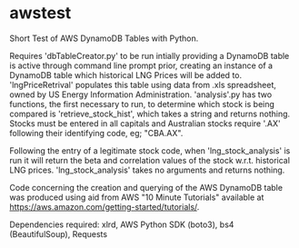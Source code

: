 # awstest
Short Test of AWS DynamoDB Tables with Python.

Requires 'dbTableCreator.py' to be run intially providing a DynamoDB table is active through command line prompt prior, creating an instance of a DynamoDB table which historical LNG Prices will 
be added to. 'lngPriceRetrival' populates this table using data from .xls spreadsheet, owned by US Energy Information
Administration. 'analysis'.py has two functions, the first necessary to run, to determine which stock is being compared is 
'retrieve_stock_hist', which takes a string and returns nothing. Stocks must be entered in all capitals and Australian stocks
require '.AX' following their identifying code, eg; "CBA.AX".

Following the entry of a legitimate stock code, when 'lng_stock_analysis' is run it will return the beta and correlation 
values of the stock w.r.t. historical LNG prices. 'lng_stock_analysis' takes no arguments and returns nothing.

Code concerning the creation and querying of the AWS DynamoDB table was produced using aid from AWS "10 Minute Tutorials" 
available at https://aws.amazon.com/getting-started/tutorials/. 

Dependencies required:
  xlrd,
  AWS Python SDK (boto3),
  bs4 (BeautifulSoup),
  Requests
  
